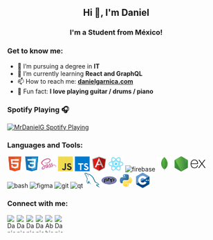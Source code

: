 <h2 align="center">Hi 👋, I'm Daniel</h2>
<h3 align="center">I'm a Student from México!</h3>

### Get to know me:

- 🔭 I’m pursuing a degree in  **IT**
- 🌱 I’m currently learning **React and GraphQL**
- 📫 How to reach me: <a href="https://danielgarnica.com" target="_blank">**danielgarnica.com**</a>
- 🎸 Fun fact: **I love playing guitar / drums / piano**

### Spotify Playing 🎧

[<img src="https://spotify-github-12bb5g78n.vercel.app/api/spotify" alt="MrDanielG Spotify Playing" width="350" />](https://open.spotify.com/user/1297668914)

### Languages and Tools:

<p align="left">
  <img src="https://raw.githubusercontent.com/devicons/devicon/master/icons/html5/html5-original.svg" alt="html5" width="35" height="35"/> 
  <img src="https://raw.githubusercontent.com/devicons/devicon/master/icons/css3/css3-original.svg" alt="css3" width="35" height="35"/> 
  <img src="https://raw.githubusercontent.com/devicons/devicon/master/icons/sass/sass-original.svg" alt="sass" width="35" height="35"/> 
  <img src="https://raw.githubusercontent.com/devicons/devicon/master/icons/javascript/javascript-original.svg" alt="javascript" width="35" height="35"/> 
  <img src="https://raw.githubusercontent.com/devicons/devicon/master/icons/typescript/typescript-original.svg" alt="typescript" width="35" height="35"/>
  <img src="https://raw.githubusercontent.com/devicons/devicon/master/icons/angularjs/angularjs-original.svg" alt="angular" width="35" height="35"/>
  <img src="https://raw.githubusercontent.com/devicons/devicon/master/icons/react/react-original.svg" alt="react" width="35" height="35"/>
  <img src="https://www.vectorlogo.zone/logos/firebase/firebase-icon.svg" alt="firebase" width="35" height="35"/>
  <img src="https://raw.githubusercontent.com/devicons/devicon/master/icons/mongodb/mongodb-original.svg" alt="mongodb" width="35" height="35"/>
  <img src="https://raw.githubusercontent.com/devicons/devicon/master/icons/nodejs/nodejs-original.svg" alt="nodejs" width="35" height="35"/>
  <img src="https://raw.githubusercontent.com/devicons/devicon/master/icons/express/express-original.svg" alt="express" width="35" height="35"/>
  <img src="https://www.vectorlogo.zone/logos/gnu_bash/gnu_bash-icon.svg" alt="bash" width="35" height="35"/>  
  <img src="https://www.vectorlogo.zone/logos/figma/figma-icon.svg" alt="figma" width="35" height="35"/> 
  <img src="https://www.vectorlogo.zone/logos/git-scm/git-scm-icon.svg" alt="git" width="35" height="35"/> 
  <img src="https://upload.wikimedia.org/wikipedia/commons/0/0b/Qt_logo_2016.svg" alt="qt" width="35" height="35"/>
  <img src="https://raw.githubusercontent.com/devicons/devicon/master/icons/mysql/mysql-original.svg" alt="mysql" width="35" height="35"/>
  <img src="https://raw.githubusercontent.com/devicons/devicon/master/icons/php/php-original.svg" alt="php" width="35" height="35"/>  
  <img src="https://raw.githubusercontent.com/devicons/devicon/master/icons/python/python-original.svg" alt="python" width="35" height="35"/> 
  <img src="https://raw.githubusercontent.com/devicons/devicon/master/icons/cplusplus/cplusplus-original.svg" alt="cplusplus" width="35" height="35"/>
</p>

<!-- <img align="center" src="https://github-readme-stats.vercel.app/api/top-langs/?username=mrdanielg&layout=compact&hide=html" alt="mrdanielg" /></p> -->

### Connect with me:

<a href="https://discord.gg/tGbhbajC" target="_blank">
  <img align="left" alt="Daniel's Discord" width="22px" src="https://cdn.jsdelivr.net/npm/simple-icons@v3/icons/discord.svg" width="40" height="40"/>
</a>
<a href="https://twitter.com/daniel11700" target="_blank">
  <img align="left" alt="Daniel's | Twitter" width="22px" src="https://cdn.jsdelivr.net/npm/simple-icons@v3/icons/twitter.svg" width="40" height="40" />
</a>
<!--
<a href="https://www.linkedin.com/in/username/">
  <img align="left" alt="Daniel's LinkedIN" width="22px" src="https://cdn.jsdelivr.net/npm/simple-icons@v3/icons/linkedin.svg" />
</a>
-->
<a href="https://t.me/danielgarnica" target="_blank">
  <img align="left" alt="Daniel's Telegram" width="22px" src="https://cdn.jsdelivr.net/npm/simple-icons@v3/icons/telegram.svg" width="40" height="40" />
</a>
<a href="https://www.instagram.com/daniel_garnica/" target="_blank">
  <img align="left" alt="Daniel's Instagram" width="22px" src="https://cdn.jsdelivr.net/npm/simple-icons@v3/icons/instagram.svg" width="40" height="40"/>
</a>
<a href="https://www.reddit.com/user/mrfuntwo" target="_blank">
  <img align="left" alt="Abhishek's Reddit" width="22px" src="https://cdn.jsdelivr.net/npm/simple-icons@v3/icons/reddit.svg" width="40" height="40"/>
</a>
<a href="https://fb.com/danielgs11" target="_blank">
  <img align="left" alt="Daniel's Facebook" width="22px" src="https://cdn.jsdelivr.net/npm/simple-icons@3.0.1/icons/facebook.svg" width="40" height="40" />
</a>

<!-- <p>&nbsp;<img align="center" src="https://github-readme-stats.vercel.app/api?username=mrdanielg&show_icons=true" alt="mrdanielg" /></p> -->

